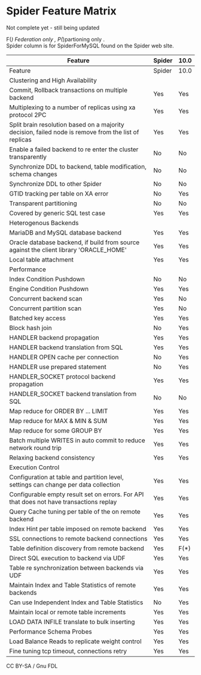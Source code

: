 # Spider Feature Matrix

Not complete yet - still being updated

F(_) Federation only , P(_)partioning only .\
Spider column is for SpiderForMySQL found on the Spider web sIte.

| Feature                                                                                              | Spider | 10.0  |
| ---------------------------------------------------------------------------------------------------- | ------ | ----- |
| Feature                                                                                              | Spider | 10.0  |
| Clustering and High Availability                                                                     |        |       |
| Commit, Rollback transactions on multiple backend                                                    | Yes    | Yes   |
| Multiplexing to a number of replicas using xa protocol 2PC                                           | Yes    | Yes   |
| Split brain resolution based on a majority decision, failed node is remove from the list of replicas | Yes    | Yes   |
| Enable a failed backend to re enter the cluster transparently                                        | No     | No    |
| Synchronize DDL to backend, table modification, schema changes                                       | No     | No    |
| Synchronize DDL to other Spider                                                                      | No     | No    |
| GTID tracking per table on XA error                                                                  | No     | Yes   |
| Transparent partitioning                                                                             | No     | No    |
| Covered by generic SQL test case                                                                     | Yes    | Yes   |
| Heterogenous Backends                                                                                |        |       |
| MariaDB and MySQL database backend                                                                   | Yes    | Yes   |
| Oracle database backend, if build from source against the client library 'ORACLE\_HOME'              | Yes    | Yes   |
| Local table attachment                                                                               | Yes    | Yes   |
| Performance                                                                                          |        |       |
| Index Condition Pushdown                                                                             | No     | No    |
| Engine Condition Pushdown                                                                            | Yes    | Yes   |
| Concurrent backend scan                                                                              | Yes    | No    |
| Concurrent partition scan                                                                            | Yes    | No    |
| Batched key access                                                                                   | Yes    | Yes   |
| Block hash join                                                                                      | No     | Yes   |
| HANDLER backend propagation                                                                          | Yes    | Yes   |
| HANDLER backend translation from SQL                                                                 | Yes    | Yes   |
| HANDLER OPEN cache per connection                                                                    | No     | Yes   |
| HANDLER use prepared statement                                                                       | No     | Yes   |
| HANDLER\_SOCKET protocol backend propagation                                                         | Yes    | Yes   |
| HANDLER\_SOCKET backend translation from SQL                                                         | No     | No    |
| Map reduce for ORDER BY ... LIMIT                                                                    | Yes    | Yes   |
| Map reduce for MAX & MIN & SUM                                                                       | Yes    | Yes   |
| Map reduce for some GROUP BY                                                                         | Yes    | Yes   |
| Batch multiple WRITES in auto commit to reduce network round trip                                    | Yes    | Yes   |
| Relaxing backend consistency                                                                         | Yes    | Yes   |
| Execution Control                                                                                    |        |       |
| Configuration at table and partition level, settings can change per data collection                  | Yes    | Yes   |
| Configurable empty result set on errors. For API that does not have transactions replay              | Yes    | Yes   |
| Query Cache tuning per table of the on remote backend                                                | Yes    | Yes   |
| Index Hint per table imposed on remote backend                                                       | Yes    | Yes   |
| SSL connections to remote backend connections                                                        | Yes    | Yes   |
| Table definition discovery from remote backend                                                       | Yes    | F(\*) |
| Direct SQL execution to backend via UDF                                                              | Yes    | Yes   |
| Table re synchronization between backends via UDF                                                    | Yes    | Yes   |
| Maintain Index and Table Statistics of remote backends                                               | Yes    | Yes   |
| Can use Independent Index and Table Statistics                                                       | No     | Yes   |
| Maintain local or remote table increments                                                            | Yes    | Yes   |
| LOAD DATA INFILE translate to bulk inserting                                                         | Yes    | Yes   |
| Performance Schema Probes                                                                            | Yes    | Yes   |
| Load Balance Reads to replicate weight control                                                       | Yes    | Yes   |
| Fine tuning tcp timeout, connections retry                                                           | Yes    | Yes   |

CC BY-SA / Gnu FDL
